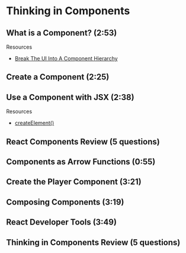# Thinking in Components

## What is a Component? (2:53)

Resources

- [Break The UI Into A Component Hierarchy](https://reactjs.org/docs/thinking-in-react.html#step-1-break-the-ui-into-a-component-hierarchy)

## Create a Component (2:25)

## Use a Component with JSX (2:38)

Resources

- [createElement()](https://reactjs.org/docs/react-api.html#createelement)

## React Components Review (5 questions)

## Components as Arrow Functions (0:55)

## Create the Player Component (3:21)

## Composing Components (3:19)

## React Developer Tools (3:49)

## Thinking in Components Review (5 questions)
